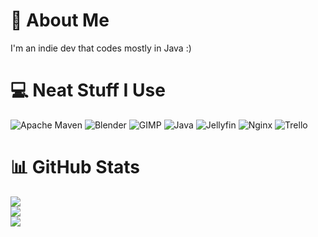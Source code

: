 # 💫 About Me
I'm an indie dev that codes mostly in Java :)

# 💻 Neat Stuff I Use
![Apache Maven](https://img.shields.io/badge/Apache%20Maven-C71A36?style=for-the-badge&logo=Apache%20Maven&logoColor=white) ![Blender](https://img.shields.io/badge/blender-%23F5792A.svg?style=for-the-badge&logo=blender&logoColor=white) ![GIMP](https://img.shields.io/badge/Gimp-657D8B?style=for-the-badge&logo=gimp&logoColor=FFFFFF) ![Java](https://img.shields.io/badge/java-%23ED8B00.svg?style=for-the-badge&logo=openjdk&logoColor=white) ![Jellyfin](https://img.shields.io/badge/jellyfin-%23000B25.svg?style=for-the-badge&logo=Jellyfin&logoColor=00A4DC) ![Nginx](https://img.shields.io/badge/nginx-%23009639.svg?style=for-the-badge&logo=nginx&logoColor=white) ![Trello](https://img.shields.io/badge/Trello-%23026AA7.svg?style=for-the-badge&logo=Trello&logoColor=white)

# 📊 GitHub Stats
![](https://github-readme-stats.vercel.app/api/top-langs/?username=JasonHorkles&theme=vue-dark&hide_border=true&include_all_commits=false&count_private=false&layout=compact)
<br/>
![](https://github-readme-stats.vercel.app/api?username=JasonHorkles&theme=vue-dark&hide_border=true&include_all_commits=false&count_private=false)
<br/>
![](https://github-readme-streak-stats.herokuapp.com/?user=JasonHorkles&theme=vue-dark&hide_border=true)

<!-- Thanks to GPRM ( https://gprm.itsvg.in ) -->
